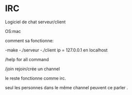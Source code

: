 # IRC
Logiciel de chat serveur/client

OS:mac

comment sa fonctionne:

-make
-./serveur <port>
-./client <ip> <port>     ip = 127.0.0.1 en localhost

/help for all command

/join rejoin/crée un channel

le reste fonctionne comme irc.

seul les personnes dans le même channel peuvent ce parler .
